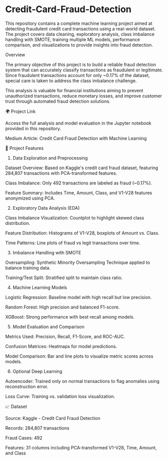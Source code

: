 # Credit-Card-Fraud-Detection
This repository contains a complete machine learning project aimed at detecting fraudulent credit card transactions using a real-world dataset. The project covers data cleaning, exploratory analysis, class imbalance handling with SMOTE, training multiple ML models, performance comparison, and visualizations to provide insights into fraud detection.

Overview

The primary objective of this project is to build a reliable fraud detection system that can accurately classify transactions as fraudulent or legitimate. Since fraudulent transactions account for only ~0.17% of the dataset, special care is taken to address the class imbalance challenge.

This analysis is valuable for financial institutions aiming to prevent unauthorized transactions, reduce monetary losses, and improve customer trust through automated fraud detection solutions.

🌍 Project Link

Access the full analysis and model evaluation in the Jupyter notebook provided in this repository.

Medium Article: Credit Card Fraud Detection with Machine Learning

🔧 Project Features

1. Data Exploration and Preprocessing

Dataset Overview: Based on Kaggle's credit card fraud dataset, featuring 284,807 transactions with PCA-transformed features.

Class Imbalance: Only 492 transactions are labeled as fraud (~0.17%).

Feature Summary: Includes Time, Amount, Class, and V1-V28 features anonymized using PCA.

2. Exploratory Data Analysis (EDA)

Class Imbalance Visualization: Countplot to highlight skewed class distribution.

Feature Distribution: Histograms of V1-V28, boxplots of Amount vs. Class.

Time Patterns: Line plots of fraud vs legit transactions over time.

3. Imbalance Handling with SMOTE

Oversampling: Synthetic Minority Oversampling Technique applied to balance training data.

Training/Test Split: Stratified split to maintain class ratio.

4. Machine Learning Models

Logistic Regression: Baseline model with high recall but low precision.

Random Forest: High precision and balanced F1-score.

XGBoost: Strong performance with best recall among models.

5. Model Evaluation and Comparison

Metrics Used: Precision, Recall, F1-Score, and ROC-AUC.

Confusion Matrices: Heatmaps for model predictions.

Model Comparison: Bar and line plots to visualize metric scores across models.

6. Optional Deep Learning

Autoencoder: Trained only on normal transactions to flag anomalies using reconstruction error.

Loss Curve: Training vs. validation loss visualization.

📈 Dataset

Source: Kaggle - Credit Card Fraud Detection

Records: 284,807 transactions

Fraud Cases: 492

Features: 31 columns including PCA-transformed V1-V28, Time, Amount, and Class
